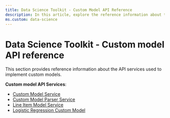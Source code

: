 ```yaml
---
title: Data Science Toolkit - Custom Model API Reference
description: In this article, explore the reference information about the API services used to implement custom models.
ms.custom: data-science
---
```


# Data Science Toolkit - Custom model API reference

This section provides reference information about the API services used to implement custom models.

**Custom model API Services**:

- [Custom Model Service](custom-model-service.md)
- [Custom Model Parser Service](custom-model-parser-service.md)
- [Line Item Model Service](line-item-model-service.md)
- [Logistic Regression Custom Model](logistic-regression-custom-model-service.md)

